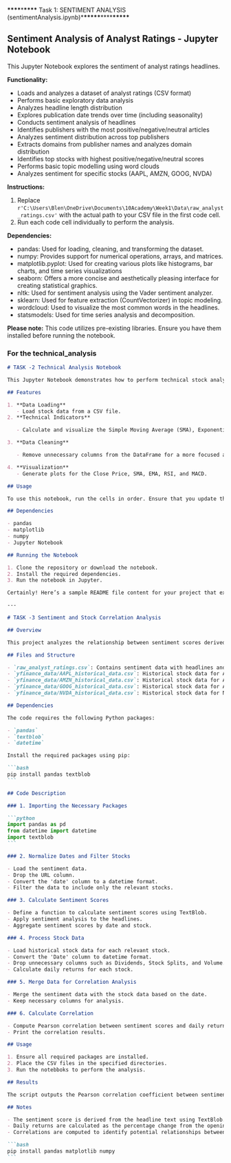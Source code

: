 **\*\*\*\***\***\*\*\*\*** Task 1: SENTIMENT ANALYSIS (sentimentAnalysis.ipynb)\***\*\*\*\*\***\*\*\*\***\*\*\*\*\***

## Sentiment Analysis of Analyst Ratings - Jupyter Notebook

This Jupyter Notebook explores the sentiment of analyst ratings headlines.

**Functionality:**

- Loads and analyzes a dataset of analyst ratings (CSV format)
- Performs basic exploratory data analysis
- Analyzes headline length distribution
- Explores publication date trends over time (including seasonality)
- Conducts sentiment analysis of headlines
- Identifies publishers with the most positive/negative/neutral articles
- Analyzes sentiment distribution across top publishers
- Extracts domains from publisher names and analyzes domain distribution
- Identifies top stocks with highest positive/negative/neutral scores
- Performs basic topic modelling using word clouds
- Analyzes sentiment for specific stocks (AAPL, AMZN, GOOG, NVDA)

**Instructions:**

1. Replace `r'C:\Users\Blen\OneDrive\Documents\10Academy\Week1\Data\raw_analyst_ratings.csv'` with the actual path to your CSV file in the first code cell.
2. Run each code cell individually to perform the analysis.

**Dependencies:**

- pandas: Used for loading, cleaning, and transforming the dataset.
- numpy: Provides support for numerical operations, arrays, and matrices.
- matplotlib.pyplot: Used for creating various plots like histograms, bar charts, and time series visualizations
- seaborn: Offers a more concise and aesthetically pleasing interface for creating statistical graphics.
- nltk: Used for sentiment analysis using the Vader sentiment analyzer.
- sklearn: Used for feature extraction (CountVectorizer) in topic modeling.
- wordcloud: Used to visualize the most common words in the headlines.
- statsmodels: Used for time series analysis and decomposition.

**Please note:** This code utilizes pre-existing libraries. Ensure you have them installed before running the notebook.

### For the technical_analysis

````markdown
# TASK -2 Technical Analysis Notebook

This Jupyter Notebook demonstrates how to perform technical stock analysis using Python. It includes steps for loading data, applying technical indicators, and visualizing the results.

## Features

1. **Data Loading**
   - Load stock data from a CSV file.
2. **Technical Indicators**

   - Calculate and visualize the Simple Moving Average (SMA), Exponential Moving Average (EMA), Relative Strength Index (RSI), and Moving Average Convergence Divergence (MACD).

3. **Data Cleaning**

   - Remove unnecessary columns from the DataFrame for a more focused analysis.

4. **Visualization**
   - Generate plots for the Close Price, SMA, EMA, RSI, and MACD.

## Usage

To use this notebook, run the cells in order. Ensure that you update the file path to your stock data CSV in the `load_data` function call.

## Dependencies

- pandas
- matplotlib
- numpy
- Jupyter Notebook

## Running the Notebook

1. Clone the repository or download the notebook.
2. Install the required dependencies.
3. Run the notebook in Jupyter.

Certainly! Here’s a sample README file content for your project that explains the purpose of the code, how it works, and how to use it:

---

# TASK -3 Sentiment and Stock Correlation Analysis

## Overview

This project analyzes the relationship between sentiment scores derived from news headlines and daily stock returns for four major tech companies: Apple Inc. (AAPL), Amazon.com Inc. (AMZN), Alphabet Inc. (GOOG), and NVIDIA Corporation (NVDA). The analysis includes sentiment score calculation, daily return computation, and correlation between sentiment and stock performance.

## Files and Structure

- `raw_analyst_ratings.csv`: Contains sentiment data with headlines and associated dates.
- `yfinance_data/AAPL_historical_data.csv`: Historical stock data for Apple Inc.
- `yfinance_data/AMZN_historical_data.csv`: Historical stock data for Amazon.com Inc.
- `yfinance_data/GOOG_historical_data.csv`: Historical stock data for Alphabet Inc.
- `yfinance_data/NVDA_historical_data.csv`: Historical stock data for NVIDIA Corporation.

## Dependencies

The code requires the following Python packages:

- `pandas`
- `textblob`
- `datetime`

Install the required packages using pip:

```bash
pip install pandas textblob
```

## Code Description

### 1. Importing the Necessary Packages

```python
import pandas as pd
from datetime import datetime
import textblob
```

### 2. Normalize Dates and Filter Stocks

- Load the sentiment data.
- Drop the URL column.
- Convert the 'date' column to a datetime format.
- Filter the data to include only the relevant stocks.

### 3. Calculate Sentiment Scores

- Define a function to calculate sentiment scores using TextBlob.
- Apply sentiment analysis to the headlines.
- Aggregate sentiment scores by date and stock.

### 4. Process Stock Data

- Load historical stock data for each relevant stock.
- Convert the 'Date' column to datetime format.
- Drop unnecessary columns such as Dividends, Stock Splits, and Volume.
- Calculate daily returns for each stock.

### 5. Merge Data for Correlation Analysis

- Merge the sentiment data with the stock data based on the date.
- Keep necessary columns for analysis.

### 6. Calculate Correlation

- Compute Pearson correlation between sentiment scores and daily returns for each stock.
- Print the correlation results.

## Usage

1. Ensure all required packages are installed.
2. Place the CSV files in the specified directories.
3. Run the notebboks to perform the analysis.

## Results

The script outputs the Pearson correlation coefficient between sentiment scores and daily stock returns for each of the four stocks. This helps in understanding how news sentiment affects stock performance.

## Notes

- The sentiment score is derived from the headline text using TextBlob.
- Daily returns are calculated as the percentage change from the opening price to the closing price.
- Correlations are computed to identify potential relationships between sentiment and stock performance.

```bash
pip install pandas matplotlib numpy
```
````
